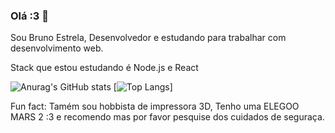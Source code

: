 ### Olá :3 👋

Sou Bruno Estrela, Desenvolvedor e estudando para trabalhar com desenvolvimento web.

Stack que estou estudando é Node.js e React

![Anurag's GitHub stats](https://github-readme-stats.vercel.app/api?username=BrunoSiqueiraEstrela&theme=dark&show_icons=true) [![Top Langs](https://github-readme-stats.vercel.app/api/top-langs/?username=BrunoSiqueiraEstrela%theme=dark&layout=compact)]


Fun fact: 
  Tamém sou hobbista de impressora 3D, Tenho uma ELEGOO MARS 2 :3 e recomendo mas por favor pesquise dos cuidados de seguraça. 
<!--
**BrunoSiqueiraEstrela/BrunoSiqueiraEstrela** is a ✨ _special_ ✨ repository because its `README.md` (this file) appears on your GitHub profile.

Here are some ideas to get you started:

- 🔭 I’m currently working on ...
- 🌱 I’m currently learning ...
- 👯 I’m looking to collaborate on ...
- 🤔 I’m looking for help with ...
- 💬 Ask me about ...
- 📫 How to reach me: ...
- 😄 Pronouns: ...
- ⚡ Fun fact: ...
-->
